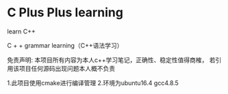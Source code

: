 # C Plus Plus learning
learn C++ 
   
C + + grammar learning（C++语法学习）

免责声明:
本项目所有内容为本人c++学习笔记，正确性、稳定性值得商榷，
若引用该项目任何源码出现问题本人概不负责


1.此项目使用cmake进行编译管理
2.环境为ubuntu16.4 gcc4.8.5
